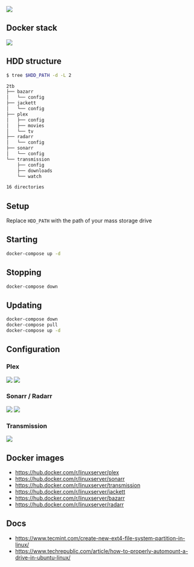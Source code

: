 ![](https://i.imgur.com/lRWVysP.jpg)

## Docker stack

![](https://i.imgur.com/gvPreHt.png)

## HDD structure

```bash
$ tree $HDD_PATH -d -L 2

2tb
├── bazarr
│   └── config
├── jackett
│   └── config
├── plex
│   ├── config
│   ├── movies
│   └── tv
├── radarr
│   └── config
├── sonarr
│   └── config
└── transmission
    ├── config
    ├── downloads
    └── watch

16 directories
```

## Setup

Replace `HDD_PATH` with the path of your mass storage drive

## Starting

```bash
docker-compose up -d
```

## Stopping

```bash
docker-compose down
```

## Updating

```bash
docker-compose down
docker-compose pull
docker-compose up -d
```

## Configuration

### Plex
![](https://imgur.com/tTZM8Xr.png)
![](https://imgur.com/24rtdJv.png)

### Sonarr / Radarr
![](https://imgur.com/DpIkOwh.png)
![](https://imgur.com/3Urh1mb.png)

### Transmission
![](https://imgur.com/Rib2L9E.png)

## Docker images

* https://hub.docker.com/r/linuxserver/plex
* https://hub.docker.com/r/linuxserver/sonarr
* https://hub.docker.com/r/linuxserver/transmission
* https://hub.docker.com/r/linuxserver/jackett
* https://hub.docker.com/r/linuxserver/bazarr
* https://hub.docker.com/r/linuxserver/radarr

## Docs

* https://www.tecmint.com/create-new-ext4-file-system-partition-in-linux/
* https://www.techrepublic.com/article/how-to-properly-automount-a-drive-in-ubuntu-linux/
